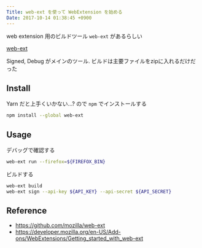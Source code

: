 ```yaml
---
Title: web-ext を使って WebExtension を始める
Date: 2017-10-14 01:38:45 +0900
---
```


web extension 用のビルドツール `web-ext` があるらしい

[web-ext](https://github.com/mozilla/web-ext)

Signed, Debug がメインのツール.
ビルドは主要ファイルをzipに入れるだけだった

## Install

Yarn だと上手くいかない...? ので `npm` でインストールする

```bash
npm install --global web-ext
```

## Usage

デバッグで確認する

```bash
web-ext run --firefox=${FIREFOX_BIN}
```

ビルドする

```bash
web-ext build
web-ext sign --api-key ${API_KEY} --api-secret ${API_SECRET}
```

## Reference

- https://github.com/mozilla/web-ext
- https://developer.mozilla.org/en-US/Add-ons/WebExtensions/Getting_started_with_web-ext
